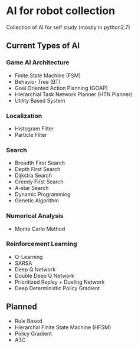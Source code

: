 # AI for robot collection
Collection of AI for self study (mostly in python2.7)

## Current Types of AI
### Game AI Architecture
* Finite State Machine (FSM)
* Behavior Tree (BT)
* Goal Oriented Action Planning (GOAP)
* Hierarchial Task Network Planner (HTN Planner)
* Utility Based System

### Localization
* Histogram Filter
* Particle Filter

### Search
* Breadth First Search
* Depth First Search
* Dijkstra Search
* Greedy First Search
* A-star Search
* Dynamic Programming
* Genetic Algorithm

### Numerical Analysis
* Monte Carlo Method

### Reinforcement Learning
* Q-Learning
* SARSA
* Deep Q Network
* Double Deep Q Network
* Prioritized Replay + Dueling Network
* Deep Deterministic Policy Gradient

## Planned
* Rule Based
* Hierarchal Finite State Machine (HFSM)
* Policy Gradient
* A3C
